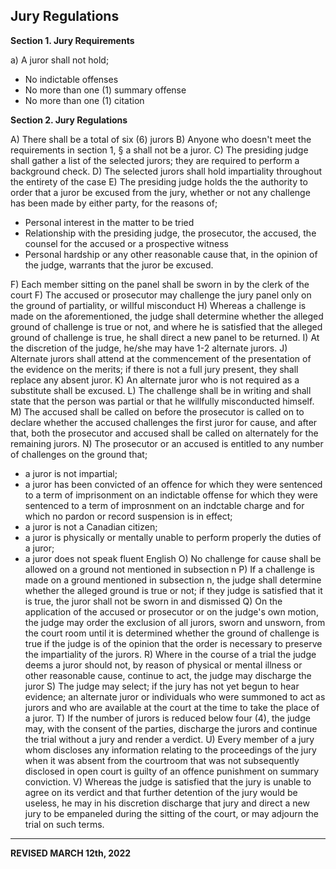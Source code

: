 ## Jury Regulations

**Section 1. Jury Requirements**

a) A juror shall not hold;
   - No indictable offenses
   - No more than one (1) summary offense
   - No more than one (1) citation

**Section 2. Jury Regulations**

A) There shall be a total of six (6) jurors
B) Anyone who doesn't meet the requirements in section 1, § a shall not be a juror.
C) The presiding judge shall gather a list of the selected jurors; they are required to perform a background check.
D) The selected jurors shall hold impartiality throughout the entirety of the case
E) The presiding judge holds the the authority to order that a juror be excused from the jury, whether or not any challenge has been made by either party, for the reasons of;
   - Personal interest in the matter to be tried
   - Relationship with the presiding judge, the prosecutor, the accused, the counsel for the accused or a prospective witness
   - Personal hardship or any other reasonable cause that, in the opinion of the judge, warrants that the juror be excused.


F) Each member sitting on the panel shall be sworn in by the clerk of the court
F) The accused or prosecutor may challenge the jury panel only on the ground of partiality, or willful misconduct
H) Whereas a challenge is made on the aforementioned, the judge shall determine whether the alleged ground of challenge is true or not, and where he is satisfied that the alleged ground of challenge is true, he shall direct a new panel to be returned.
I) At the discretion of the judge, he/she may have 1-2 alternate jurors.
J) Alternate jurors shall attend at the commencement of the presentation of the evidence on the merits; if there is not a full jury present, they shall replace any absent juror.
K) An alternate juror who is not required as a substitute shall be excused.
L) The challenge shall be in writing and shall state that the person was partial or that he willfully misconducted himself.
M) The accused shall be called on before the prosecutor is called on to declare whether the accused challenges the first juror for cause, and after that, both the prosecutor and accused shall be called on alternately for the remaining jurors.
N) The prosecutor or an accused is entitled to any number of challenges on the ground that;
   - a juror is not impartial;
   - a juror has been convicted of an offence for which they were sentenced to a term of imprisonment on an indictable offense for which they were sentenced to a term of improsnment on an indctable charge and for which no pardon or record suspension is in effect;
   - a juror is not a Canadian citizen;
   - a juror is physically or mentally unable to perform properly the duties of a juror;
   - a juror does not speak fluent English
O) No challenge for cause shall be allowed on a ground not mentioned in subsection n
P) If a challenge is made on a ground mentioned in subsection n, the judge shall determine whether the alleged ground is true or not; if they judge is satisfied that it is true, the juror shall not be sworn in and dismissed
Q) On the application of the accused or prosecutor or on the judge's own motion, the judge may order the exclusion of all jurors, sworn and unsworn, from the court room until it is determined whether the ground of challenge is true if the judge is of the opinion that the order is necessary to preserve the impartiality of the jurors.
R) Where in the course of a trial the judge deems a juror should not, by reason of physical or mental illness or other reasonable cause, continue to act, the judge may discharge the juror
S) The judge may select; if the jury has not yet begun to hear evidence; an alternate juror or individuals who were summoned to act as jurors and who are available at the court at the time to take the place of a juror.
T) If the number of jurors is reduced below four (4), the judge may, with the consent of the parties, discharge the jurors and continue the trial without a jury and render a verdict.
U) Every member of a jury whom discloses any information relating to the proceedings of the jury when it was absent from the courtroom that was not subsequently disclosed in open court is guilty of an offence punishment on summary conviction.
V) Whereas the judge is satisfied that the jury is unable to agree on its verdict and that further detention of the jury would be useless, he may in his discretion discharge that jury and direct a new jury to be empaneled during the sitting of the court, or may adjourn the trial on such terms.

---

**REVISED MARCH 12th, 2022**
